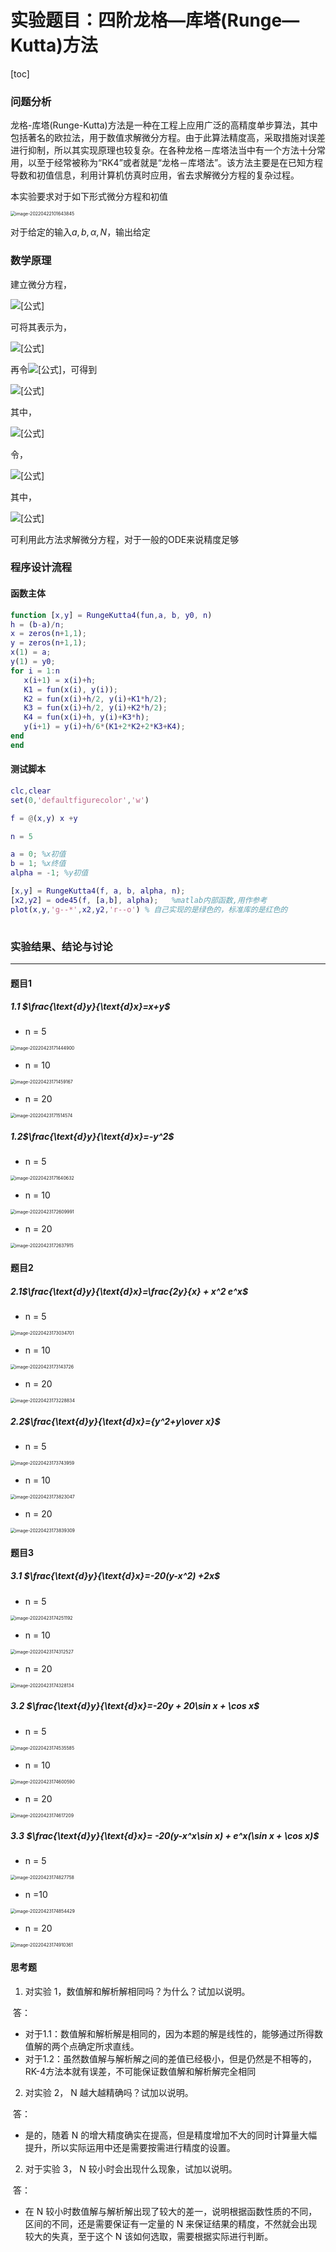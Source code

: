 # 实验题目：四阶龙格—库塔(Runge—Kutta)方法



[toc]



### 问题分析



龙格-库塔(Runge-Kutta)方法是一种在工程上应用广泛的高精度单步算法，其中包括著名的欧拉法，用于数值求解微分方程。由于此算法精度高，采取措施对误差进行抑制，所以其实现原理也较复杂。在各种龙格－库塔法当中有一个方法十分常用，以至于经常被称为“RK4”或者就是“龙格－库塔法”。该方法主要是在已知方程导数和初值信息，利用计算机仿真时应用，省去求解微分方程的复杂过程。

本实验要求对于如下形式微分方程和初值

<img src="E:\projects\Numerical_Analysis\Lab3-RK4\report\4阶龙格库塔方法.assets\image-20220422101643845.png" alt="image-20220422101643845" style="zoom:50%;" />

对于给定的输入$a,b,\alpha,N$，输出给定

### 数学原理

建立微分方程，

![[公式]](https://www.zhihu.com/equation?tex=y^{\prime}%3Df(x%2C+y)%2C+\quad+y\left(x_{0}\right)%3Dy_{0}%2C+\quad+x_{0}+\leq+x+\leq+x_{n}+\\)

可将其表示为，

![[公式]](https://www.zhihu.com/equation?tex=y_{i%2B1}%3Dy_{i}%2Bh+\varphi\left(x_{i}%2C+y_{i}\right)+\\)

再令![[公式]](https://www.zhihu.com/equation?tex=\varphi\left(x_{i}%2C+y_{i}\right)%3Da_{1}+k_{1}%2Ba_{2}+k_{2}%2Ba_{3}+k_{3}%2Ba_{4}+k_{4})，可得到

![[公式]](https://www.zhihu.com/equation?tex=y_%7Bi%2B1%7D%3Dy_%7Bi%7D%2Bh%5Cleft%28a_%7B1%7D+k_%7B1%7D%2Ba_%7B2%7D+k_%7B2%7D%2Ba_%7B3%7D+k_%7B3%7D%2Ba_%7B4%7D+k_%7B4%7D%5Cright%29+%5C%5C)

其中，

![[公式]](https://www.zhihu.com/equation?tex=\begin{array}{l}+k_{1}%3Df\left(x_{i}%2C+y_{i}\right)+\\+k_{2}%3Df\left(x_{i}%2Bb_{1}+h%2C+y_{i}%2Bc_{11}+k_{1}+h\right)+\\+k_{3}%3Df\left(x_{i}%2Bb_{2}+h%2C+y_{i}%2Bc_{21}+k_{1}+h%2Bc_{22}+k_{2}+h\right)+\\+k_{4}%3Df\left(x_{i}%2Bb_{3}+h%2C+y_{i}%2Bc_{31}+k_{1}+h%2Bc_{32}+k_{2}+h%2Bc_{33}+k_{3}+h\right)+\end{array}\\)

令，

![[公式]](https://www.zhihu.com/equation?tex=y_{i%2B1}%3Dy_{i}%2B\frac{1}{6}+h\left(k_{1}%2B2+k_{2}%2B2+k_{3}%2Bk_{4}\right)+\\)

其中，

![[公式]](https://www.zhihu.com/equation?tex=\begin{array}{l}+k_{1}%3Df\left(x_{i}%2C+y_{i}\right)+\\+k_{2}%3Df\left(x_{i}%2B\frac{1}{2}+h%2C+y_{i}%2B\frac{1}{2}+k_{1}+h\right)+\\+k_{3}%3Df\left(x_{i}%2B\frac{1}{2}+h%2C+y_{i}%2B\frac{1}{2}+k_{2}+h\right)+\\+k_{4}%3Df\left(x_{i}%2Bh%2C+y_{i}%2Bk_{3}+h\right)+\end{array}\\)

可利用此方法求解微分方程，对于一般的ODE来说精度足够

### 程序设计流程

#### 函数主体

```matlab
function [x,y] = RungeKutta4(fun,a, b, y0, n)
h = (b-a)/n;
x = zeros(n+1,1);
y = zeros(n+1,1);
x(1) = a;
y(1) = y0;
for i = 1:n
   x(i+1) = x(i)+h;
   K1 = fun(x(i), y(i));
   K2 = fun(x(i)+h/2, y(i)+K1*h/2);
   K3 = fun(x(i)+h/2, y(i)+K2*h/2);
   K4 = fun(x(i)+h, y(i)+K3*h);
   y(i+1) = y(i)+h/6*(K1+2*K2+2*K3+K4);
end
end
```

#### 测试脚本

```matlab
clc,clear
set(0,'defaultfigurecolor','w')

f = @(x,y) x +y

n = 5

a = 0; %x初值
b = 1; %x终值
alpha = -1; %y初值

[x,y] = RungeKutta4(f, a, b, alpha, n); 
[x2,y2] = ode45(f, [a,b], alpha);   %matlab内部函数,用作参考
plot(x,y,'g--*',x2,y2,'r--o') % 自己实现的是绿色的，标准库的是红色的
 
```



### 实验结果、结论与讨论

***

#### 题目1

##### 1.1 $\frac{\text{d}y}{\text{d}x}=x+y$

* n = 5

<img src="E:\projects\Numerical_Analysis\Lab3-RK4\report\4阶龙格库塔方法.assets\image-20220423171444900.png" alt="image-20220423171444900" style="zoom:50%;" />

* n = 10

<img src="E:\projects\Numerical_Analysis\Lab3-RK4\report\4阶龙格库塔方法.assets\image-20220423171459167.png" alt="image-20220423171459167" style="zoom:50%;" />

* n  = 20

<img src="E:\projects\Numerical_Analysis\Lab3-RK4\report\4阶龙格库塔方法.assets\image-20220423171514574.png" alt="image-20220423171514574" style="zoom:50%;" />

##### 1.2$\frac{\text{d}y}{\text{d}x}=-y^2$

* n = 5

<img src="E:\projects\Numerical_Analysis\Lab3-RK4\report\4阶龙格库塔方法.assets\image-20220423171640632.png" alt="image-20220423171640632" style="zoom:50%;" />

* n = 10

<img src="E:\projects\Numerical_Analysis\Lab3-RK4\report\4阶龙格库塔方法.assets\image-20220423172609991.png" alt="image-20220423172609991" style="zoom:50%;" />

* n = 20

<img src="E:\projects\Numerical_Analysis\Lab3-RK4\report\4阶龙格库塔方法.assets\image-20220423172637915.png" alt="image-20220423172637915" style="zoom:50%;" />

#### 题目2

##### 2.1$\frac{\text{d}y}{\text{d}x}=\frac{2y}{x} + x^2 e^x$

* n = 5

<img src="E:\projects\Numerical_Analysis\Lab3-RK4\report\4阶龙格库塔方法.assets\image-20220423173034701.png" alt="image-20220423173034701" style="zoom:50%;" />



* n = 10

<img src="E:\projects\Numerical_Analysis\Lab3-RK4\report\4阶龙格库塔方法.assets\image-20220423173143726.png" alt="image-20220423173143726" style="zoom:50%;" />

* n = 20

<img src="E:\projects\Numerical_Analysis\Lab3-RK4\report\4阶龙格库塔方法.assets\image-20220423173228834.png" alt="image-20220423173228834" style="zoom:50%;" />

##### 2.2$\frac{\text{d}y}{\text{d}x}={y^2+y\over x}$

* n = 5

<img src="E:\projects\Numerical_Analysis\Lab3-RK4\report\4阶龙格库塔方法.assets\image-20220423173743959.png" alt="image-20220423173743959" style="zoom:50%;" />

* n = 10

<img src="E:\projects\Numerical_Analysis\Lab3-RK4\report\4阶龙格库塔方法.assets\image-20220423173823047.png" alt="image-20220423173823047" style="zoom:50%;" />

* n = 20

<img src="E:\projects\Numerical_Analysis\Lab3-RK4\report\4阶龙格库塔方法.assets\image-20220423173839309.png" alt="image-20220423173839309" style="zoom:50%;" />

#### 题目3

##### 3.1 $\frac{\text{d}y}{\text{d}x}=-20(y-x^2) +2x$

* n = 5

<img src="E:\projects\Numerical_Analysis\Lab3-RK4\report\4阶龙格库塔方法.assets\image-20220423174251192.png" alt="image-20220423174251192" style="zoom:50%;" />

* n = 10

<img src="E:\projects\Numerical_Analysis\Lab3-RK4\report\4阶龙格库塔方法.assets\image-20220423174312527.png" alt="image-20220423174312527" style="zoom:50%;" />

* n = 20

<img src="E:\projects\Numerical_Analysis\Lab3-RK4\report\4阶龙格库塔方法.assets\image-20220423174328134.png" alt="image-20220423174328134" style="zoom:50%;" />

##### 3.2 $\frac{\text{d}y}{\text{d}x}=-20y + 20\sin x + \cos x$

* n = 5

<img src="E:\projects\Numerical_Analysis\Lab3-RK4\report\4阶龙格库塔方法.assets\image-20220423174535585.png" alt="image-20220423174535585" style="zoom:50%;" />

* n = 10

<img src="E:\projects\Numerical_Analysis\Lab3-RK4\report\4阶龙格库塔方法.assets\image-20220423174600590.png" alt="image-20220423174600590" style="zoom:50%;" />

* n = 20

<img src="E:\projects\Numerical_Analysis\Lab3-RK4\report\4阶龙格库塔方法.assets\image-20220423174617209.png" alt="image-20220423174617209" style="zoom:50%;" />

##### 3.3 $\frac{\text{d}y}{\text{d}x}= -20(y-x^x\sin x) + e^x(\sin x + \cos x)$

* n = 5

<img src="E:\projects\Numerical_Analysis\Lab3-RK4\report\4阶龙格库塔方法.assets\image-20220423174827758.png" alt="image-20220423174827758" style="zoom:50%;" />

* n =10

<img src="E:\projects\Numerical_Analysis\Lab3-RK4\report\4阶龙格库塔方法.assets\image-20220423174854429.png" alt="image-20220423174854429" style="zoom:50%;" />

* n = 20

<img src="E:\projects\Numerical_Analysis\Lab3-RK4\report\4阶龙格库塔方法.assets\image-20220423174910361.png" alt="image-20220423174910361" style="zoom:50%;" />



#### 思考题

1. 对实验 1，数值解和解析解相同吗？为什么？试加以说明。

​	答：

* 对于1.1：数值解和解析解是相同的，因为本题的解是线性的，能够通过所得数值解的两个点确定所求直线。
* 对于1.2：虽然数值解与解析解之间的差值已经极小，但是仍然是不相等的，RK-4方法本就有误差，不可能保证数值解和解析解完全相同

2. 对实验 2， N 越大越精确吗？试加以说明。

​	答：

* 是的，随着 N 的增大精度确实在提高，但是精度增加不大的同时计算量大幅提升，所以实际运用中还是需要按需进行精度的设置。

2. 对于实验 3， N 较小时会出现什么现象，试加以说明。

​	答：

* 在 N 较小时数值解与解析解出现了较大的差一，说明根据函数性质的不同，区间的不同，还是需要保证有一定量的 N 来保证结果的精度，不然就会出现较大的失真，至于这个 N 该如何选取，需要根据实际进行判断。

